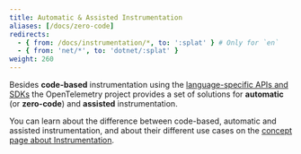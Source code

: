 ```yaml
---
title: Automatic & Assisted Instrumentation
aliases: [/docs/zero-code]
redirects:
  - { from: /docs/instrumentation/*, to: ':splat' } # Only for `en`
  - { from: 'net/*', to: 'dotnet/:splat' }
weight: 260
---
```


Besides **code-based** instrumentation using the
[language-specific APIs and SDKs](/docs/languages/) the OpenTelemetry project
provides a set of solutions for **automatic** (or **zero-code**) and
**assisted** instrumentation.

You can learn about the difference between code-based, automatic and assisted instrumentation, and about their
different use cases on the
[concept page about Instrumentation](/concepts/instrumentation/).
